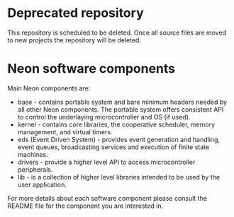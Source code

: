 Deprecated repository
=====================
This repository is scheduled to be deleted. Once all source files are moved
to new projects the repository will be deleted.

Neon software components
========================

Main Neon components are:
* base - contains portable system and bare minimum headers needed by all other
    Neon components. The portable system offers consistent API to control the
    underlaying microcontroller and OS (if used).
* kernel - contains core libraries, the cooperative scheduler, memory management, 
    and virtual timers. 
* eds (Event Driven System) - provides event generation and handling, event 
    queues, broadcasting services and execution of finite state machines.
* drivers - provide a higher level API to access microcontroller peripherals.
* lib - is a collection of higher level libraries intended to be used by the
    user application.
    
For more details about each software component please consult the README file 
for the component you are interested in.


